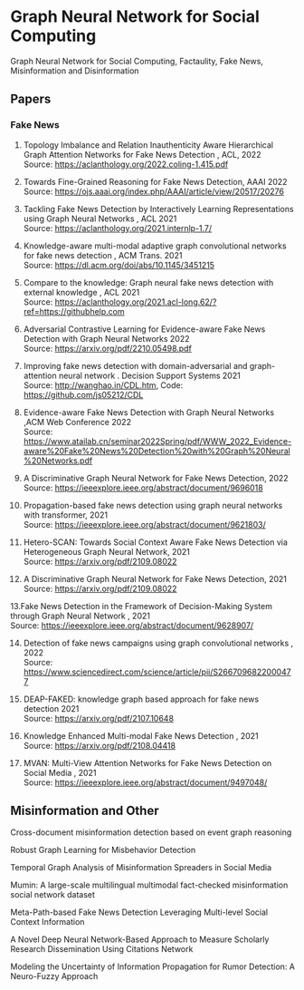 # Graph Neural Network for Social Computing
Graph Neural Network for Social Computing, Factaulity, Fake News, Misinformation and Disinformation


## Papers


### Fake News


1. Topology Imbalance and Relation Inauthenticity Aware Hierarchical Graph Attention Networks for Fake News Detection
, ACL, 2022<br>
Source: https://aclanthology.org/2022.coling-1.415.pdf

2. Towards Fine-Grained Reasoning for Fake News Detection, AAAI 2022  <be>
Source: https://ojs.aaai.org/index.php/AAAI/article/view/20517/20276

3. Tackling Fake News Detection by Interactively Learning Representations using Graph Neural Networks
, ACL 2021<br>
Source: https://aclanthology.org/2021.internlp-1.7/

4. Knowledge-aware multi-modal adaptive graph convolutional networks for fake news detection
, ACM Trans. 2021<br>
Source: https://dl.acm.org/doi/abs/10.1145/3451215

5. Compare to the knowledge: Graph neural fake news detection with external knowledge
, ACL 2021<br>
Source: https://aclanthology.org/2021.acl-long.62/?ref=https://githubhelp.com


6. Adversarial Contrastive Learning for
Evidence-aware Fake News Detection with
Graph Neural Networks 2022 <br>
Source: https://arxiv.org/pdf/2210.05498.pdf 


7. Improving fake news detection with domain-adversarial and graph-attention neural network
. Decision Support Systems 2021 <br>
Source: http://wanghao.in/CDL.htm, Code: https://github.com/js05212/CDL

8. Evidence-aware Fake News Detection with Graph Neural Networks ,ACM Web Conference 2022 <br>
Source: https://www.atailab.cn/seminar2022Spring/pdf/WWW_2022_Evidence-aware%20Fake%20News%20Detection%20with%20Graph%20Neural%20Networks.pdf

9. A Discriminative Graph Neural Network for Fake News Detection, 2022 <br>
Source: https://ieeexplore.ieee.org/abstract/document/9696018

10. Propagation-based fake news detection using graph neural networks with transformer, 2021<br>
Source: https://ieeexplore.ieee.org/abstract/document/9621803/

11. Hetero-SCAN: Towards Social Context Aware Fake News Detection via Heterogeneous Graph Neural Network, 2021<br>
Source: https://arxiv.org/pdf/2109.08022


12. A Discriminative Graph Neural Network for Fake News Detection, 2021<br>
Source: https://arxiv.org/pdf/2109.08022


13.Fake News Detection in the Framework of Decision-Making System through Graph Neural Network
, 2021<br>
Source: https://ieeexplore.ieee.org/abstract/document/9628907/

14. Detection of fake news campaigns using graph convolutional networks
, 2022<br>
Source: https://www.sciencedirect.com/science/article/pii/S2667096822000477

15. DEAP-FAKED: knowledge graph based approach for fake news detection
 2021<br>
Source: https://arxiv.org/pdf/2107.10648


16. Knowledge Enhanced Multi-modal Fake News Detection
, 2021<br>
Source: https://arxiv.org/pdf/2108.04418


17. MVAN: Multi-View Attention Networks for Fake News Detection on Social Media
, 2021<br>
Source: https://ieeexplore.ieee.org/abstract/document/9497048/





## Misinformation and Other


Cross-document misinformation detection based on event graph reasoning

Robust Graph Learning for Misbehavior Detection

Temporal Graph Analysis of Misinformation Spreaders in Social Media

Mumin: A large-scale multilingual multimodal fact-checked misinformation social network dataset

Meta-Path-based Fake News Detection Leveraging Multi-level Social Context Information


A Novel Deep Neural Network-Based Approach to Measure
Scholarly Research Dissemination Using Citations Network

Modeling the Uncertainty of Information Propagation for Rumor Detection: A Neuro-Fuzzy Approach


